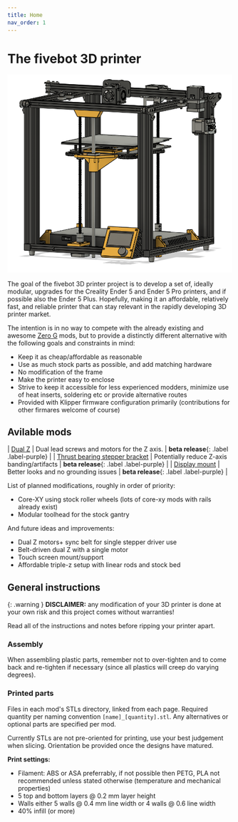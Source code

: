 ```yaml
---
title: Home
nav_order: 1
---
```

# The fivebot 3D printer

![fivebot-printer](assets/images/fivebot-printer.png)

The goal of the fivebot 3D printer project is to develop a set of, ideally modular, upgrades for the Creality Ender 5 and Ender 5 Pro printers, and if possible also the Ender 5 Plus. Hopefully, making it an affordable, relatively fast, and reliable printer that can stay relevant in the rapidly developing 3D printer market. 

The intention is in no way to compete with the already existing and awesome [Zero G](https://zerog.one/) mods, but to provide a distinctly different alternative with the following goals and constraints in mind:

* Keep it as cheap/affordable as reasonable
* Use as much stock parts as possible, and add matching hardware
* No modification of the frame
* Make the printer easy to enclose
* Strive to keep it accessible for less experienced modders, minimize use of heat inserts, soldering etc or provide alternative routes
* Provided with Klipper firmware configuration primarily (contributions for other firmares welcome of course)

## Avilable mods
| [Dual Z](dual-z.html) | Dual lead screws and motors for the Z axis. | **beta release**{: .label .label-purple} |
| [Thrust bearing stepper bracket](dual-z.html#stepper-motor-brackets)  |  Potentially reduce Z-axis banding/artifacts | **beta release**{: .label .label-purple} |
| [Display mount](display.html)  | Better looks and no grounding issues | **beta release**{: .label .label-purple} |

List of planned modifications, roughly in order of priority:

* Core-XY using stock roller wheels (lots of core-xy mods with rails already exist)
* Modular toolhead for the stock gantry

And future ideas and improvements:
* Dual Z motors+ sync belt for single stepper driver use
* Belt-driven dual Z with a single motor
* Touch screen mount/support
* Affordable triple-z setup with linear rods and stock bed

## General instructions

{: .warning }
**DISCLAIMER:** any modification of your 3D printer is done at your own risk and this project comes without warranties!

Read all of the instructions and notes before ripping your printer apart.

### Assembly
When assembling plastic parts, remember not to over-tighten and to come back and re-tighten if necessary (since all plastics will creep do varying degrees).

### Printed parts
Files in each mod's STLs directory, linked from each page. Required quantity per naming convention `[name]_[quantity].stl`. Any alternatives or optional parts are specified per mod.

Currently STLs are not pre-oriented for printing, use your best judgement when slicing. Orientation be provided once the designs have matured.

**Print settings:**
* Filament: ABS or ASA preferrably, if not possible then PETG, PLA not recommended unless stated otherwise (temperature and mechanical properties)
* 5 top and bottom layers @ 0.2 mm layer height
* Walls either 5 walls @ 0.4 mm line width or 4 walls @ 0.6 line width
* 40% infill (or more)
